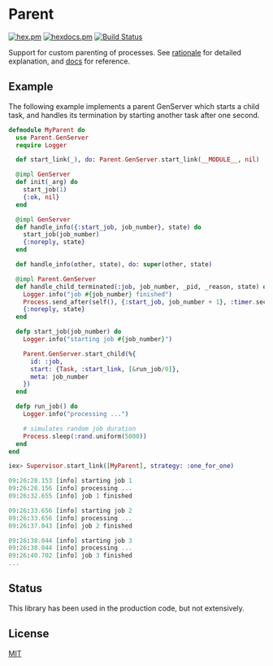 # Parent

[![hex.pm](https://img.shields.io/hexpm/v/parent.svg?style=flat-square)](https://hex.pm/packages/parent)
[![hexdocs.pm](https://img.shields.io/badge/docs-latest-green.svg?style=flat-square)](https://hexdocs.pm/parent/)
[![Build Status](https://travis-ci.org/sasa1977/parent.svg?branch=master)](https://travis-ci.org/sasa1977/parent)

Support for custom parenting of processes. See [rationale](./RATIONALE.md) for detailed explanation, and [docs](https://hexdocs.pm/parent/) for reference.

## Example

The following example implements a parent GenServer which starts a child task, and handles its termination by starting another task after one second.

```elixir
defmodule MyParent do
  use Parent.GenServer
  require Logger

  def start_link(_), do: Parent.GenServer.start_link(__MODULE__, nil)

  @impl GenServer
  def init(_arg) do
    start_job(1)
    {:ok, nil}
  end

  @impl GenServer
  def handle_info({:start_job, job_number}, state) do
    start_job(job_number)
    {:noreply, state}
  end

  def handle_info(other, state), do: super(other, state)

  @impl Parent.GenServer
  def handle_child_terminated(:job, job_number, _pid, _reason, state) do
    Logger.info("job #{job_number} finished")
    Process.send_after(self(), {:start_job, job_number + 1}, :timer.seconds(1))
    {:noreply, state}
  end

  defp start_job(job_number) do
    Logger.info("starting job #{job_number}")

    Parent.GenServer.start_child(%{
      id: :job,
      start: {Task, :start_link, [&run_job/0]},
      meta: job_number
    })
  end

  defp run_job() do
    Logger.info("processing ...")

    # simulates random job duration
    Process.sleep(:rand.uniform(5000))
  end
end

iex> Supervisor.start_link([MyParent], strategy: :one_for_one)

09:26:28.153 [info] starting job 1
09:26:28.156 [info] processing ...
09:26:32.655 [info] job 1 finished

09:26:33.656 [info] starting job 2
09:26:33.656 [info] processing ...
09:26:37.043 [info] job 2 finished

09:26:38.044 [info] starting job 3
09:26:38.044 [info] processing ...
09:26:40.702 [info] job 3 finished
...
```

## Status

This library has been used in the production code, but not extensively.

## License

[MIT](./LICENSE)
